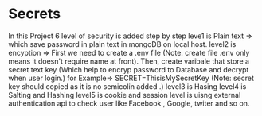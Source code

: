 # Secrets
In this Project 6 level of security is added step by step
leve1 is Plain text => which save password in plain text in mongoDB on local host.
level2 is encyption => First we need to create a .env file (Note. create file .env only means it doesn't require name at front).
Then, create varibale that store a secret text key (Which help to encryp password to Database and decrypt when user login.)
for Example=> SECRET=ThisisMySecretKey (Note: secret key should copied as it is no semicolin added .)
level3 is Hasing
level4 is Salting and Hashing
level5 is cookie and session
level is uisng external authentication api to check user like Facebook , Google, twiter and so on.
